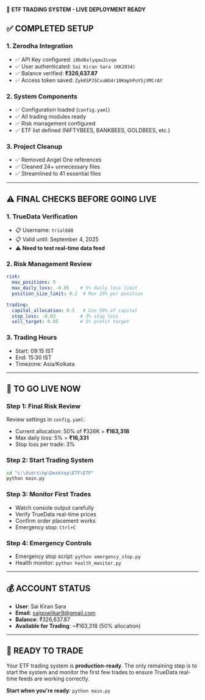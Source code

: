🎯 **ETF TRADING SYSTEM - LIVE DEPLOYMENT READY**

## ✅ **COMPLETED SETUP**

### 1. **Zerodha Integration** 
- ✅ API Key configured: `i0bd6xlyqau3ivqe`
- ✅ User authenticated: `Sai Kiran Sara (KK2034)`
- ✅ Balance verified: **₹326,637.87**
- ✅ Access token saved: `ZykKSPJ5CvuWG4r10KmphPoYSjXMCrAY`

### 2. **System Components**
- ✅ Configuration loaded (`config.yaml`)
- ✅ All trading modules ready
- ✅ Risk management configured
- ✅ ETF list defined (NIFTYBEES, BANKBEES, GOLDBEES, etc.)

### 3. **Project Cleanup** 
- ✅ Removed Angel One references
- ✅ Cleaned 24+ unnecessary files  
- ✅ Streamlined to 41 essential files

---

## ⚠️ **FINAL CHECKS BEFORE GOING LIVE**

### 1. **TrueData Verification** 
- 📋 Username: `trial688`
- 📋 Valid until: September 4, 2025
- ⚠️ **Need to test real-time data feed**

### 2. **Risk Management Review**
```yaml
risk:
  max_positions: 5
  max_daily_loss: -0.05    # 5% daily loss limit
  position_size_limit: 0.2  # Max 20% per position

trading:
  capital_allocation: 0.5   # Use 50% of capital
  stop_loss: -0.03         # 3% stop loss
  sell_target: 0.05        # 5% profit target
```

### 3. **Trading Hours**
- Start: 09:15 IST
- End: 15:30 IST
- Timezone: Asia/Kolkata

---

## 🚀 **TO GO LIVE NOW**

### **Step 1: Final Risk Review** 
Review settings in `config.yaml`:
- Current allocation: 50% of ₹326K = **₹163,318**
- Max daily loss: 5% = **₹16,331** 
- Stop loss per trade: 3%

### **Step 2: Start Trading System**
```bash
cd "c:\Users\hp\Desktop\ETF\ETF"
python main.py
```

### **Step 3: Monitor First Trades**
- Watch console output carefully
- Verify TrueData real-time prices
- Confirm order placement works
- Emergency stop: `Ctrl+C`

### **Step 4: Emergency Controls**
- Emergency stop script: `python emergency_stop.py`
- Health monitor: `python health_monitor.py`

---

## 💰 **ACCOUNT STATUS**
- **User**: Sai Kiran Sara  
- **Email**: saigowlikar9@gmail.com
- **Balance**: ₹326,637.87
- **Available for Trading**: ~₹163,318 (50% allocation)

---

## 🎯 **READY TO TRADE**
Your ETF trading system is **production-ready**. The only remaining step is to start the system and monitor the first few trades to ensure TrueData real-time feeds are working correctly.

**Start when you're ready**: `python main.py`
